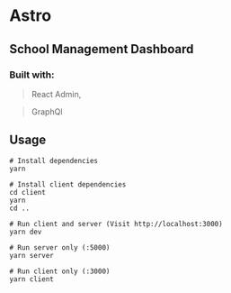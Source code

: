 # Astro

## School Management Dashboard

### Built with:
>  React Admin,

>  GraphQl

## Usage

```
# Install dependencies
yarn

# Install client dependencies
cd client
yarn
cd ..

# Run client and server (Visit http://localhost:3000)
yarn dev

# Run server only (:5000)
yarn server

# Run client only (:3000)
yarn client
```
